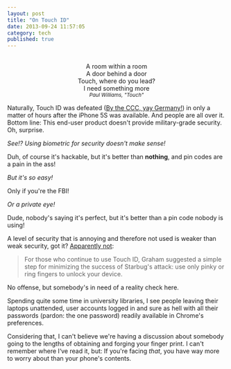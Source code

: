 ```yaml
---
layout: post
title: "On Touch ID"
date: 2013-09-24 11:57:05
category: tech
published: true
---
```


<center>
<br>
A room within a room<br>
A door behind a door<br>
Touch, where do you lead?<br>
I need something more<br>
<em><small>Paul Williams, "Touch"</em></small>

</center>

Naturally, Touch ID was defeated ([By the CCC, yay Germany!](http://www.ccc.de/en/updates/2013/ccc-breaks-apple-touchid#.Uj9Bk6z0SqM.twitter)) in only a matter of hours after the iPhone 5S was available. And people are all over it. Bottom line: This end-user product doesn't provide military-grade security. Oh, surprise.

*See!? Using biometric for security doesn't make sense!*

Duh, of course it's hackable, but it's better than **nothing**, and pin codes are a pain in the ass!

*But it's so easy!*

Only if you're the FBI!

*Or a private eye!*

Dude, nobody's saying it's perfect, but it's better than a pin code nobody is using!

A level of security that is annoying and therefore not used is weaker than weak security, got it? [Apparently not](http://arstechnica.com/security/2013/09/defeating-apples-touch-id-its-easier-than-you-may-think/): 

> For those who continue to use Touch ID, Graham suggested a simple step for minimizing the success of Starbug's attack: use only pinky or ring fingers to unlock your device. 

No offense, but somebody's in need of a reality check here.

Spending quite some time in university libraries, I see people leaving their laptops unattended, user accounts logged in and sure as hell with all their passwords (pardon: the one password) readily available in Chrome's preferences.

Considering that, I can't believe we're having a discussion about somebody going to the lengths of obtaining and forging your finger print. I can't remember where I‘ve read it, but: If you're facing *that*, you have way more to worry about than your phone's contents.